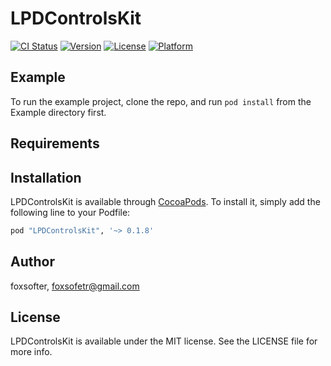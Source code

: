 # LPDControlsKit

[![CI Status](http://img.shields.io/travis/LPD-iOS/LPDControlsKit.svg)](https://travis-ci.org/LPD-iOS/LPDControlsKit)
[![Version](https://img.shields.io/cocoapods/v/LPDControlsKit.svg?style=flat)](http://cocoapods.org/pods/LPDControlsKit)
[![License](https://img.shields.io/cocoapods/l/LPDControlsKit.svg?style=flat)](http://cocoapods.org/pods/LPDControlsKit)
[![Platform](https://img.shields.io/cocoapods/p/LPDControlsKit.svg?style=flat)](http://cocoapods.org/pods/LPDControlsKit)

## Example

To run the example project, clone the repo, and run `pod install` from the Example directory first.

## Requirements

## Installation

LPDControlsKit is available through [CocoaPods](http://cocoapods.org). To install
it, simply add the following line to your Podfile:

```ruby
pod "LPDControlsKit", '~> 0.1.8'
```

## Author

foxsofter, foxsofetr@gmail.com

## License

LPDControlsKit is available under the MIT license. See the LICENSE file for more info.
